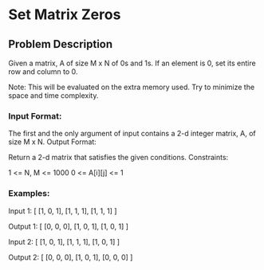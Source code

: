 # Set Matrix Zeros

## Problem Description
Given a matrix, A of size M x N of 0s and 1s. If an element is 0, set its entire row and column to 0.

Note: This will be evaluated on the extra memory used. Try to minimize the space and time complexity.



### Input Format:

The first and the only argument of input contains a 2-d integer matrix, A, of size M x N.
Output Format:

Return a 2-d matrix that satisfies the given conditions.
Constraints:

1 <= N, M <= 1000
0 <= A[i][j] <= 1
### Examples:

Input 1:
    [   [1, 0, 1],
        [1, 1, 1], 
        [1, 1, 1]   ]

Output 1:
    [   [0, 0, 0],
        [1, 0, 1],
        [1, 0, 1]   ]

Input 2:
    [   [1, 0, 1],
        [1, 1, 1],
        [1, 0, 1]   ]

Output 2:
    [   [0, 0, 0],
        [1, 0, 1],
        [0, 0, 0]   ]